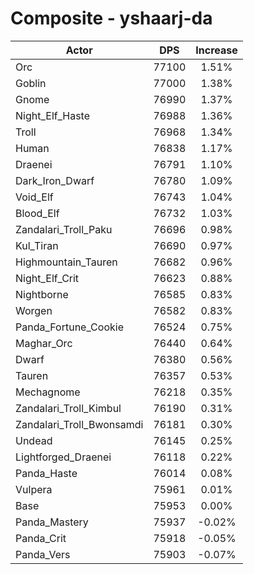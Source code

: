 # Composite - yshaarj-da
| Actor | DPS | Increase |
|---|:---:|:---:|
|Orc|77100|1.51%|
|Goblin|77000|1.38%|
|Gnome|76990|1.37%|
|Night_Elf_Haste|76988|1.36%|
|Troll|76968|1.34%|
|Human|76838|1.17%|
|Draenei|76791|1.10%|
|Dark_Iron_Dwarf|76780|1.09%|
|Void_Elf|76743|1.04%|
|Blood_Elf|76732|1.03%|
|Zandalari_Troll_Paku|76696|0.98%|
|Kul_Tiran|76690|0.97%|
|Highmountain_Tauren|76682|0.96%|
|Night_Elf_Crit|76623|0.88%|
|Nightborne|76585|0.83%|
|Worgen|76582|0.83%|
|Panda_Fortune_Cookie|76524|0.75%|
|Maghar_Orc|76440|0.64%|
|Dwarf|76380|0.56%|
|Tauren|76357|0.53%|
|Mechagnome|76218|0.35%|
|Zandalari_Troll_Kimbul|76190|0.31%|
|Zandalari_Troll_Bwonsamdi|76181|0.30%|
|Undead|76145|0.25%|
|Lightforged_Draenei|76118|0.22%|
|Panda_Haste|76014|0.08%|
|Vulpera|75961|0.01%|
|Base|75953|0.00%|
|Panda_Mastery|75937|-0.02%|
|Panda_Crit|75918|-0.05%|
|Panda_Vers|75903|-0.07%|
